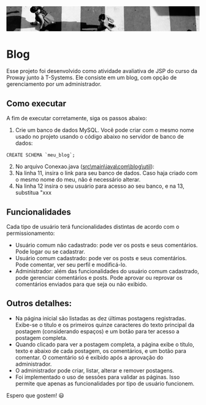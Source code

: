 <img src="https://raw.githubusercontent.com/HalineTamaoki/meu_blog/main/src/main/webapp/image/pagina-inicial.png" alt="Imagem da página inicial do blog">

# Blog

Esse projeto foi desenvolvido como atividade avaliativa de JSP do curso da Proway junto à T-Systems. Ele consiste em um blog, com opção de gerenciamento por um administrador.

## Como executar
A fim de executar corretamente, siga os passos abaixo:
1. Crie um banco de dados MySQL. Você pode criar com o mesmo nome usado no projeto usando o código abaixo no servidor de banco de dados:
``` 
CREATE SCHEMA `meu_blog`;
```

2. No arquivo Conexao.java ([src\main\java\com\blog\util](https://github.com/HalineTamaoki/meu_blog/blob/main/src/main/java/com/blog/util/Conexao.java)):
  1. Na linha 11, insira o link para seu banco de dados. Caso haja criado com o mesmo nome do meu, não é necessário alterar.
  2. Na linha 12 insira o seu usuário para acesso ao seu banco, e na 13, substitua "xxx

## Funcionalidades
Cada tipo de usuário terá funcionalidades distintas de acordo com o permissionamento:
- Usuário comum não cadastrado: pode ver os posts e seus comentários. Pode logar ou se cadastrar.
- Usuário comum cadastrado: pode ver os posts e seus comentários. Pode comentar, ver seu perfil e modificá-lo.
- Administrador: além das funcionalidades do usuário comum cadastrado, pode gerenciar comentários e posts. Pode aprovar ou reprovar os comentários enviados para que seja ou não exibido.

## Outros detalhes:
- Na página inicial são listadas as dez últimas postagens registradas. Exibe-se o título e os primeiros quinze caracteres do texto principal da postagem (considerando espaços) e um botão
para ter acesso a postagem completa.
- Quando clicado para ver a postagem completa, a página exibe o título, texto e abaixo de cada postagem, os comentários, e um botão para comentar. O comentário só é exibido após a aprovação do administrador. 
- O administrador pode criar, listar, alterar e remover postagens.
- Foi implementado o uso de sessões para validar as páginas. Isso permite que apenas as funcionalidades por tipo de usuário funcionem.

Espero que gostem! 😃
